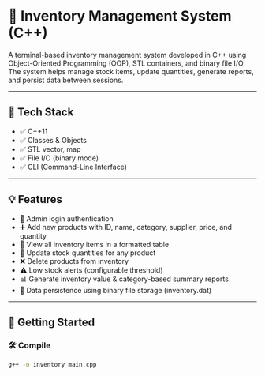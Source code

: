 # 🛒 Inventory Management System (C++)

A terminal-based inventory management system developed in C++ using Object-Oriented Programming (OOP), STL containers, and binary file I/O. The system helps manage stock items, update quantities, generate reports, and persist data between sessions.

---

## 🔧 Tech Stack

- ✅ C++11
- ✅ Classes & Objects
- ✅ STL vector, map
- ✅ File I/O (binary mode)
- ✅ CLI (Command-Line Interface)

---

## 💡 Features

- 🔐 Admin login authentication
- ➕ Add new products with ID, name, category, supplier, price, and quantity
- 📄 View all inventory items in a formatted table
- 🔁 Update stock quantities for any product
- ❌ Delete products from inventory
- ⚠ Low stock alerts (configurable threshold)
- 📊 Generate inventory value & category-based summary reports
- 💾 Data persistence using binary file storage (inventory.dat)

---

## 🚀 Getting Started

### 🛠 Compile
```bash
g++ -o inventory main.cpp
